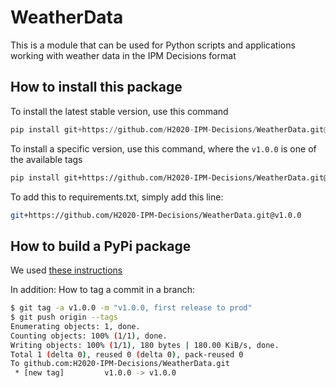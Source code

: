 # WeatherData
This is a module that can be used for Python scripts and applications working with weather data in the IPM Decisions format

## How to install this package
To install the latest stable version, use this command

```python
pip install git+https://github.com/H2020-IPM-Decisions/WeatherData.git@main
```

To install a specific version, use this command, where the `v1.0.0` is one of the available tags

```bash
pip install git+https://github.com/H2020-IPM-Decisions/WeatherData.git@v1.0.0
```

To add this to requirements.txt, simply add this line:
```bash
git+https://github.com/H2020-IPM-Decisions/WeatherData.git@v1.0.0
```

## How to build a PyPi package
We used [these instructions](https://spike.sh/blog/how-to-create-a-pip-package-for-python/)

In addition: How to tag a commit in a branch:
```bash 
$ git tag -a v1.0.0 -m "v1.0.0, first release to prod"
$ git push origin --tags
Enumerating objects: 1, done.
Counting objects: 100% (1/1), done.
Writing objects: 100% (1/1), 180 bytes | 180.00 KiB/s, done.
Total 1 (delta 0), reused 0 (delta 0), pack-reused 0
To github.com:H2020-IPM-Decisions/WeatherData.git
 * [new tag]         v1.0.0 -> v1.0.0
```
